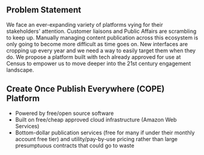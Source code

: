## Problem Statement

We face an ever-expanding variety of platforms vying for
their stakeholders' attention. Customer liaisons and Public
Affairs are scrambling to keep up. Manually managing content
publication across this ecosystem is only going to become
more difficult as time goes on. New interfaces are cropping
up every year and we need a way to easily target them when
they do. We propose a platform built with tech already
approved for use at Census to empower us to move deeper into
the 21st century engagement landscape.
 
## Create Once Publish Everywhere (COPE) Platform

- Powered by free/open source software 
- Built on free/cheap approved cloud infrastructure (Amazon Web Services)
- Bottom-dollar publication services (free for many if under
  their monthly account free tier) and utility/pay-by-use
  pricing rather than large presumptuous contracts that
  could go to waste